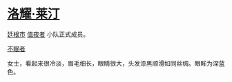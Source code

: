 # [洛耀·莱汀](../龙套/洛耀·莱汀.md)

[廷根市](../地区/廷根市.md) [值夜者](../团体/值夜者.md) 小队正式成员。

[不眠者](../途径/不眠者.md)

女士，看起来很冷淡，眉毛细长，眼睛很大，头发漆黑顺滑如同丝绸。眼眸为深蓝色。
